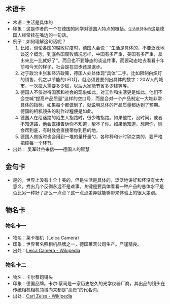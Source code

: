 
## 术语卡
- 术语：生活是具体的
- 印象：这是作者的一个在德国的同学对德国人特点的概括。`生活是具体的`这是德国人经常挂在嘴边的一句话。
- 例子：如何理解这句话呢？
	1. 比如，谈论各国的腐败程度时，德国人会说：“生活是具体的，不要泛泛地谈这个概念，到底各国腐败情况怎样，中国有多严重，美国有多严重，拿出来比一比就好了”。而且也不要静态的谈这件事，而要动态地去看看十年前和今天的样子，社会是在进步还是退步。
	2. 对于政治主张和经济政策，德国人处处体现“具体”二字。比如限制白炽灯的销售，代之以节能的LED灯，就必须要要列出具体的数字：20W人的城市，一次投入需要多少钱，以后大家能节省多少钱等等。
	3. 德国人不仅对待国家和社会的现象如此，对工作和生活更是如此。他们不会空喊“提高产品质量”这样的空口号，而是会对一个产品制定一大堆非常具体的指标，如果每个都做到了，就说明总体的产品质量都达到了预期。德国的相机镜头的制作过程便是如此。
	4. 德国人在给迷路的陌生人指路时，很少瞎指路。如果他忙，没时间，或者不知道路，他会直接告诉你不知道，帮不了你。如果他知道，想帮你，则会帮到底，有时候会直接带你到目的地。
	5. 德国人做饭时也会用到一堆的量杯量勺，各种秤和计时钟之类的，要严格把控每一个环节。
- 出处： 吴军硅谷来信——德国人的智慧

## 金句卡
- 是的，世界上没有十全十美的，但是生活是具体的，泛泛地讲好和坏没有太大意义，找出几个反例永远不是难事。关键是要具体看看一种产品的总体水平是否比另一种好了那么一点点？这一点点差异就能够带来体验上的很大差别。

## 物名卡
### 物名卡一
- 物名：莱卡相机（Leica Camera）
- 印象：世界著名照相机品牌之一，德国莱茨公司生产。严谨精良。
- 出处：[Leica Camera - Wikipedia][1]

### 物名卡二
- 物名：卡尔蔡司镜头
- 印象：德国品牌。卡尔·蔡司是一家历史悠久的光学仪器厂商，其出品的镜头在传统相机相机领域向来都是“高贵“的代名词。
- 出处：[Carl Zeiss - Wikipedia][2]

[1]:	https://en.wikipedia.org/wiki/Leica_Camera
[2]:	https://en.wikipedia.org/wiki/Carl_Zeiss